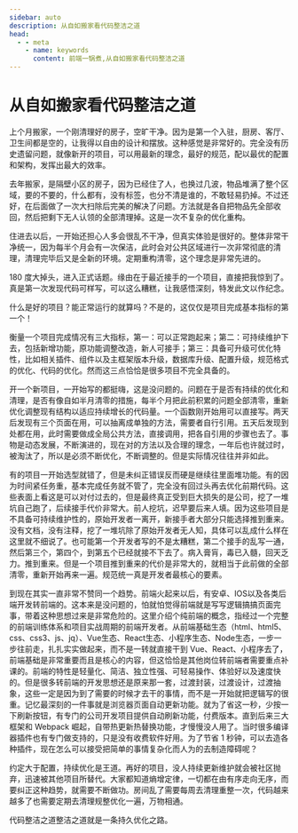 ```yaml
---
sidebar: auto
description: 从自如搬家看代码整洁之道
head:
  - - meta
    - name: keywords
      content: 前端一锅煮,从自如搬家看代码整洁之道
---
```


# 从自如搬家看代码整洁之道

上个月搬家，一个刚清理好的房子，空旷干净。因为是第一个入驻，厨房、客厅、卫生间都是空的，让我得以自由的设计和摆放。这种感觉是非常好的。完全没有历史遗留问题，就像新开的项目，可以用最新的理念，最好的规范，配以最优的配置和架构，发挥出最大的效率。

去年搬家，是隔壁小区的房子，因为已经住了人，也换过几波，物品堆满了整个区域，要的不要的，什么都有，没有标签，也分不清是谁的，不敢轻易扔掉。不过还好，在后面做了一次大扫除后完美的解决了问题。方法就是各自把物品先全部收回，然后把剩下无人认领的全部清理掉。这是一次不复杂的优化重构。

住进去以后，一开始还担心人多会很乱不干净，但真实体验是很好的。整体非常干净统一，因为每半个月会有一次保洁，此时会对公共区域进行一次非常彻底的清理，清理完毕后又是全新的环境。定期重构清零，这个理念是非常先进的。

180 度大掉头，进入正式话题。缘由在于最近接手的一个项目，直接把我惊到了。真是第一次发现代码可样写，可以这么糟糕，让我感悟深刻，特发此文以作纪念。

什么是好的项目？能正常运行的就算吗？不是的，这仅仅是项目完成基本指标的第一个！

衡量一个项目完成情况有三大指标，第一：可以正常跑起来；第二：可持续维护下去，包括新增功能，原功能调整改造，新人可接手；第三：具备可升级可优化特性，比如相关插件、组件以及主框架版本升级，数据库升级、配置升级，规范格式的优化、代码的优化。然而这三点恰恰是很多项目不完全具备的。

开一个新项目，一开始写的都挺嗨，这是没问题的。问题在于是否有持续的优化和清理，是否有像自如半月清零的措施，每半个月把此前积累的问题全部清零，重新优化调整现有结构以适应持续增长的代码量。一个函数刚开始用可以直接写。两天后发现有三个页面在用，可以抽离成单独的方法，需要者自行引用。五天后发现到处都在用，此时需要做成全局公共方法，直接调用，把各自引用的步骤也去了。事物是动态发展，不断演进的，现在对的方法以及合理的理念，一年后也许就过时，被淘汰了，所以是必须不断优化，不断调整的。但是实际情况往往并非如此。

有的项目一开始选型就错了，但是未纠正错误反而硬是继续往里面堆功能。有的因为时间紧任务重，基本完成任务就不管了，完全没有回过头再去优化前期代码。这些表面上看这是可以对付过去的，但是最终真正受到巨大损失的是公司，挖了一堆坑自己跑了，后续接手代价非常大。前人挖坑，迟早要后来人填。因为这些项目是不具备可持续维护性的，原始开发者一离开，新接手者大部分只能选择推到重来。没有文档，没有注释，挖了一堆坑除了原始开发者无人知，具体可以乱成什么样在这里就不细说了。也可能第一个开发者写的不是太糟糕，第二个接手的乱写一通，然后第三个，第四个，到第五个已经就接不下去了。病入膏肓，毒已入髓，回天乏力。推到重来。但是一个项目推到重来的代价是非常大的，就相当于此前做的全部清零，重新开始再来一遍。规范统一真是开发者最核心的要素。

到现在其实一直非常不赞同一个趋势。前端火起来以后，有安卓、IOS以及各类后端开发转前端的。这本来是没问题的，怕就怕觉得前端就是写写逻辑搞搞页面完事，带着这种思想过来是非常危险的。这里介绍个纯前端的概念，指经过一个完整的前端训练体系和项目实战周期的前端开发者。从前端基础生态（html、html5、css、css3、js、jq）、Vue生态、React生态、小程序生态、Node生态，一步一步往前走，扎扎实实做起来，而不是一转就直接干到 Vue、React、小程序去了，前端基础是非常重要而且是核心的内容，但这恰恰是其他岗位转前端者需要重点补课的。前端的特性是轻量化、简洁、独立性强、可轻易操作、体验好以及速度快的。但是很多转前端的开发思想还是原来那一套，过渡封装，过渡设计，过渡抽象，这些一定是因为到了需要的时候才去干的事情，而不是一开始就把逻辑写的很重。记忆最深刻的一件事就是浏览器页面自动更新功能。就为了省这一秒，少按一下刷新按钮，有专门的公司开发项目提供自动刷新功能，付费版本。直到后来三大框架和 Webpack 崛起，自带热更新热替换功能，才慢慢没人用了。当时很多编译器插件也有专门做支持的，只是没有收费软件好用。为了节省 1 秒钟，可以去造各种插件，现在怎么可以接受把简单的事情复杂化而人为的去制造障碍呢？

约定大于配置，持续优化是王道。再好的项目，没人持续更新维护就会被社区抛弃，迅速被其他项目所替代。大家都知道熵增定律，一切都在由有序走向无序，而要纠正这种趋势，就需要不断做功。房间乱了需要每周去清理重整一次，代码越来越多了也需要定期去清理规整优化一遍，万物相通。

代码整洁之道整洁之道就是一条持久优化之路。

